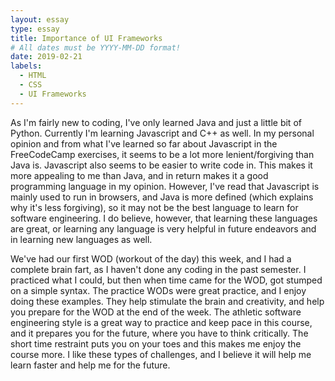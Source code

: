 ```yaml
---
layout: essay
type: essay
title: Importance of UI Frameworks
# All dates must be YYYY-MM-DD format!
date: 2019-02-21
labels:
  - HTML
  - CSS
  - UI Frameworks
---
```


As I'm fairly new to coding, I've only learned Java and just a little bit of Python. Currently I'm learning Javascript and C++ as well. In my personal opinion and from what I've learned so far about Javascript in the FreeCodeCamp exercises, it seems to be a lot more lenient/forgiving than Java is. Javascript also seems to be easier to write code in. This makes it more appealing to me than Java, and in return makes it a good programming language in my opinion. However, I've read that Javascript is mainly used to run in browsers, and Java is more defined (which explains why it's less forgiving), so it may not be the best language to learn for software engineering. I do believe, however, that learning these languages are great, or learning any language is very helpful in future endeavors and in learning new languages as well.

We've had our first WOD (workout of the day) this week, and I had a complete brain fart, as I haven't done any coding in the past semester. I practiced what I could, but then when time came for the WOD, got stumped on a simple syntax. The practice WODs were great practice, and I enjoy doing these examples. They help stimulate the brain and creativity, and help you prepare for the WOD at the end of the week. The athletic software engineering style is a great way to practice and keep pace in this course, and it prepares you for the future, where you have to think critically. The short time restraint puts you on your toes and this makes me enjoy the course more. I like these types of challenges, and I believe it will help me learn faster and help me for the future.
